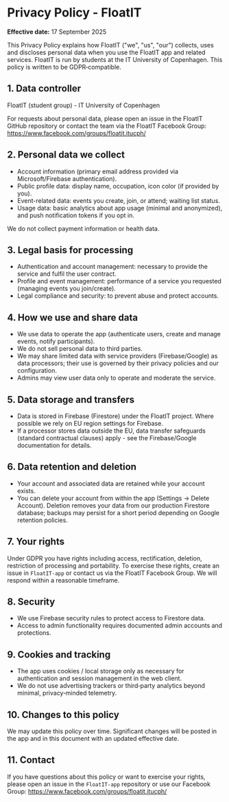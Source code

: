 # Privacy Policy - FloatIT

**Effective date:** 17 September 2025

This Privacy Policy explains how FloatIT ("we", "us", "our") collects, uses and discloses personal data when you use the FloatIT app and related services. FloatIT is run by students at the IT University of Copenhagen. This policy is written to be GDPR‑compatible.

## 1. Data controller

FloatIT (student group) - IT University of Copenhagen

For requests about personal data, please open an issue in the FloatIT GitHub repository or contact the team via the FloatIT Facebook Group: https://www.facebook.com/groups/floatit.itucph/

## 2. Personal data we collect

- Account information (primary email address provided via Microsoft/Firebase authentication).
- Public profile data: display name, occupation, icon color (if provided by you).
- Event-related data: events you create, join, or attend; waiting list status.
- Usage data: basic analytics about app usage (minimal and anonymized), and push notification tokens if you opt in.

We do not collect payment information or health data.

## 3. Legal basis for processing

- Authentication and account management: necessary to provide the service and fulfil the user contract.
- Profile and event management: performance of a service you requested (managing events you join/create).
- Legal compliance and security: to prevent abuse and protect accounts.

## 4. How we use and share data

- We use data to operate the app (authenticate users, create and manage events, notify participants).
- We do not sell personal data to third parties.
- We may share limited data with service providers (Firebase/Google) as data processors; their use is governed by their privacy policies and our configuration.
- Admins may view user data only to operate and moderate the service.

## 5. Data storage and transfers

- Data is stored in Firebase (Firestore) under the FloatIT project. Where possible we rely on EU region settings for Firebase.
- If a processor stores data outside the EU, data transfer safeguards (standard contractual clauses) apply - see the Firebase/Google documentation for details.

## 6. Data retention and deletion

- Your account and associated data are retained while your account exists.
- You can delete your account from within the app (Settings → Delete Account). Deletion removes your data from our production Firestore database; backups may persist for a short period depending on Google retention policies.

## 7. Your rights

Under GDPR you have rights including access, rectification, deletion, restriction of processing and portability. To exercise these rights, create an issue in `FloatIT-app` or contact us via the FloatIT Facebook Group. We will respond within a reasonable timeframe.

## 8. Security

- We use Firebase security rules to protect access to Firestore data.
- Access to admin functionality requires documented admin accounts and protections.

## 9. Cookies and tracking

- The app uses cookies / local storage only as necessary for authentication and session management in the web client.
- We do not use advertising trackers or third‑party analytics beyond minimal, privacy‑minded telemetry.

## 10. Changes to this policy

We may update this policy over time. Significant changes will be posted in the app and in this document with an updated effective date.

## 11. Contact

If you have questions about this policy or want to exercise your rights, please open an issue in the `FloatIT-app` repository or use our Facebook Group: https://www.facebook.com/groups/floatit.itucph/
